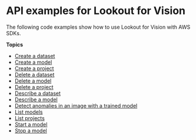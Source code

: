 # API examples for Lookout for Vision<a name="service_code_examples_api"></a>

The following code examples show how to use Lookout for Vision with AWS SDKs\.

**Topics**
+ [Create a dataset](example_lookoutvision_CreateDataset_section.md)
+ [Create a model](example_lookoutvision_CreateModel_section.md)
+ [Create a project](example_lookoutvision_CreateProject_section.md)
+ [Delete a dataset](example_lookoutvision_DeleteDataset_section.md)
+ [Delete a model](example_lookoutvision_DeleteModel_section.md)
+ [Delete a project](example_lookoutvision_DeleteProject_section.md)
+ [Describe a dataset](example_lookoutvision_DescribeDataset_section.md)
+ [Describe a model](example_lookoutvision_DescribeModel_section.md)
+ [Detect anomalies in an image with a trained model](example_lookoutvision_DetectAnomalies_section.md)
+ [List models](example_lookoutvision_ListModels_section.md)
+ [List projects](example_lookoutvision_ListProjects_section.md)
+ [Start a model](example_lookoutvision_StartModel_section.md)
+ [Stop a model](example_lookoutvision_StopModel_section.md)